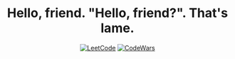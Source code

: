 <div id="header" align="center">
  <h1>Hello, friend. "Hello, friend?". That's lame.</h1>

  [![LeetCode](https://img.shields.io/badge/-LeetCode:_@kaschenkkko-000?&logo=leetcode)](https://leetcode.com/u/kaschenkkko)
  [![CodeWars](https://img.shields.io/badge/-CodeWars:_@kaschenkkko-000?&logo=CodeWars)](https://www.codewars.com/users/kaschenkkko)

</div>
